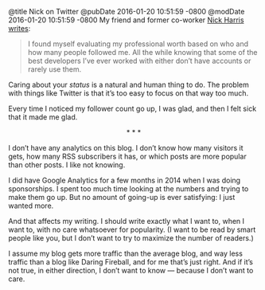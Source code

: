 @title Nick on Twitter
@pubDate 2016-01-20 10:51:59 -0800
@modDate 2016-01-20 10:51:59 -0800
My friend and former co-worker <a href="https://nickharris.wordpress.com/2016/01/20/twitter/">Nick Harris writes</a>:

> I found myself evaluating my professional worth based on who and how many people followed me. All the while knowing that some of the best developers I’ve ever worked with either don’t have accounts or rarely use them.

Caring about your *status* is a natural and human thing to do. The problem with things like Twitter is that it’s too easy to focus on that way too much.

Every time I noticed my follower count go up, I was glad, and then I felt sick that it made me glad.

<p style="text-align:center">* * *</p>

I don’t have any analytics on this blog. I don’t know how many visitors it gets, how many RSS subscribers it has, or which posts are more popular than other posts. I like not knowing.

I did have Google Analytics for a few months in 2014 when I was doing sponsorships. I spent too much time looking at the numbers and trying to make them go up. But no amount of going-up is ever satisfying: I just wanted more.

And that affects my writing. I should write exactly what I want to, when I want to, with no care whatsoever for popularity. (I want to be read by smart people like you, but I don’t want to try to maximize the number of readers.)

I assume my blog gets more traffic than the average blog, and way less traffic than a blog like Daring Fireball, and for me that’s just right. And if it’s not true, in either direction, I don’t want to know — because I don’t want to care.
